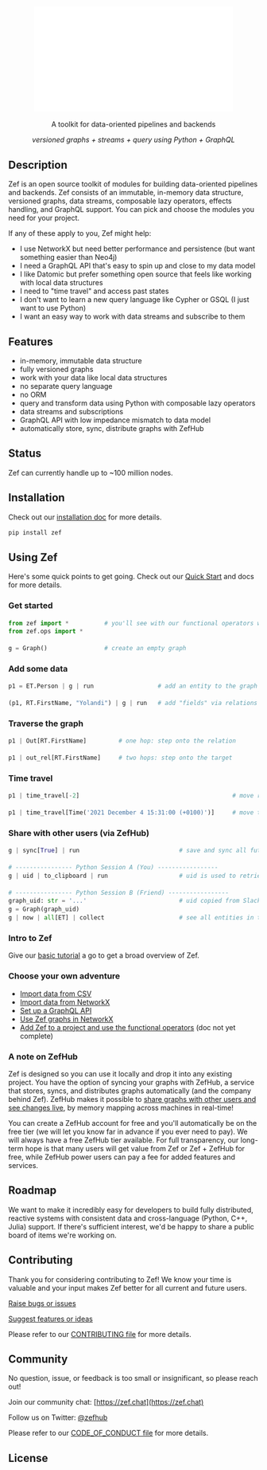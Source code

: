 <p align="center">
<img width="400px" src="https://github.com/zefhub/zefhub-web-assets/blob/main/zef_logo_white.png">
</p>

<p align="center">
A toolkit for data-oriented pipelines and backends
</p>

<p align="center">
<em>versioned graphs + streams + query using Python + GraphQL</em>
</p>

## Description

Zef is an open source toolkit of modules for building data-oriented pipelines and backends. Zef consists of an immutable, in-memory data structure, versioned graphs, data streams, composable lazy operators, effects handling, and GraphQL support. You can pick and choose the modules you need for your project.

If any of these apply to you, Zef might help:

- I use NetworkX but need better performance and persistence (but want something easier than Neo4j)
- I need a GraphQL API that's easy to spin up and close to my data model
- I like Datomic but prefer something open source that feels like working with local data structures
- I need to "time travel" and access past states
- I don't want to learn a new query language like Cypher or GSQL (I just want to use Python)
- I want an easy way to work with data streams and subscribe to them

## Features

- in-memory, immutable data structure
- fully versioned graphs
- work with your data like local data structures
- no separate query language
- no ORM
- query and transform data using Python with composable lazy operators
- data streams and subscriptions
- GraphQL API with low impedance mismatch to data model
- automatically store, sync, distribute graphs with ZefHub

## Status

Zef can currently handle up to ~100 million nodes.

## Installation

Check out our [installation doc](https://zef.zefhub.io/introduction/installation) for more details.

```bash
pip install zef
```

## Using Zef

Here's some quick points to get going. Check out our [Quick Start](https://zef.zefhub.io/introduction/quick-start) and docs for more details.

### Get started

```python
from zef import *          # you'll see with our functional operators why we violate PEP in the first line
from zef.ops import *

g = Graph()                # create an empty graph
```

### Add some data

```python
p1 = ET.Person | g | run                  # add an entity to the graph

(p1, RT.FirstName, "Yolandi") | g | run   # add "fields" via relations triples: (source, relation, target)
```

### Traverse the graph

```python
p1 | Out[RT.FirstName]         # one hop: step onto the relation

p1 | out_rel[RT.FirstName]     # two hops: step onto the target
```

### Time travel

```python
p1 | time_travel[-2]                                           # move reference frame back two time slices

p1 | time_travel[Time('2021 December 4 15:31:00 (+0100)')]     # move to a specific date and time
```

### Share with other users (via ZefHub)

```python
g | sync[True] | run                            # save and sync all future changes on ZefHub

# ---------------- Python Session A (You) -----------------
g | uid | to_clipboard | run                    # uid is used to retrieve a graph uid

# ---------------- Python Session B (Friend) -----------------
graph_uid: str = '...'                          # uid copied from Slack/WhatsApp/email/etc
g = Graph(graph_uid)
g | now | all[ET] | collect                     # see all entities in the latest graph slice
```

### Intro to Zef

Give our [basic tutorial](https://zef.zefhub.io/tutorials/basic/employee-database) a go to get a broad overview of Zef.

### Choose your own adventure

- [Import data from CSV](https://zef.zefhub.io/how-to/import-csv)
- [Import data from NetworkX](https://zef.zefhub.io/how-to/import-graph-formats)
- [Set up a GraphQL API](https://zef.zefhub.io/how-to/graphql-basic)
- [Use Zef graphs in NetworkX](https://zef.zefhub.io/how-to/use-zef-networkx)
- [Add Zef to a project and use the functional operators](https://zef.zefhub.io/zef-ops) (doc not yet complete)

### A note on ZefHub

Zef is designed so you can use it locally and drop it into any existing project. You have the option of syncing your graphs with ZefHub, a service that stores, syncs, and distributes graphs automatically (and the company behind Zef). ZefHub makes it possible to [share graphs with other users and see changes live](https://zef.zefhub.io/how-to/share-graphs), by memory mapping across machines in real-time!

You can create a ZefHub account for free and you'll automatically be on the free tier (we will let you know far in advance if you ever need to pay). We will always have a free ZefHub tier available. For full transparency, our long-term hope is that many users will get value from Zef or Zef + ZefHub for free, while ZefHub power users can pay a fee for added features and services.

## Roadmap

We want to make it incredibly easy for developers to build fully distributed, reactive systems with consistent data and cross-language (Python, C++, Julia) support. If there's sufficient interest, we'd be happy to share a public board of items we're working on.

## Contributing

Thank you for considering contributing to Zef! We know your time is valuable and your input makes Zef better for all current and future users.

[Raise bugs or issues](https://github.com/zefhub/zef/issues)

[Suggest features or ideas](https://github.com/zefhub/zef/discussions)

Please refer to our [CONTRIBUTING file](https://github.com/zefhub/zef/blob/master/CONTRIBUTING.md) for more details.

## Community

No question, issue, or feedback is too small or insignificant, so please reach out!

Join our community chat: [https://zef.chat](https://zef.chat)

Follow us on Twitter: [@zefhub](https://twitter.com/zefhub)

Please refer to our [CODE_OF_CONDUCT file](https://github.com/zefhub/zef/blob/master/CODE_OF_CONDUCT.md) for more details.

## License
